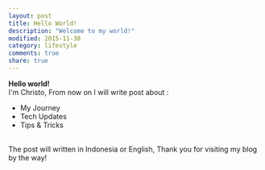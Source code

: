 ```yaml
---
layout: post
title: Hello World!
description: "Welcome to my world!"
modified: 2015-11-30
category: lifestyle
comments: true
share: true
---
```


**Hello world!**
<br>
I'm Christo,
From now on I will write post about :

* My Journey
* Tech Updates
* Tips & Tricks

<br>
The post will written in Indonesia or English,
Thank you for visiting my blog by the way!
